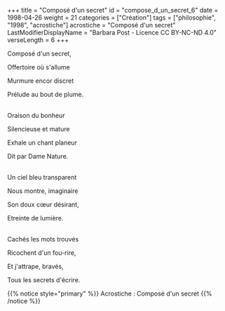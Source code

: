 +++
title = "Composé d'un secret"
id = "compose_d_un_secret_6"
date = 1998-04-26
weight = 21
categories = ["Création"]
tags = ["philosophie", "1998", "acrostiche"]
acrostiche = "Composé d'un secret"
LastModifierDisplayName = "Barbara Post - Licence CC BY-NC-ND 4.0"
verseLength = 6
+++

Composé d'un secret,

Offertoire où s'allume

Murmure encor discret

Prélude au bout de plume.

 \
Oraison du bonheur

Silencieuse et mature

Exhale un chant planeur

Dit par Dame Nature.

 \
Un ciel bleu transparent

Nous montre, imaginaire

Son doux cœur désirant,

Etreinte de lumière.

 \
Cachés les mots trouvés

Ricochent d'un fou-rire,

Et j'attrape, bravés,

Tous les secrets d'écrire.

{{% notice style="primary" %}}
Acrostiche : Composé d'un secret
{{% /notice %}}
